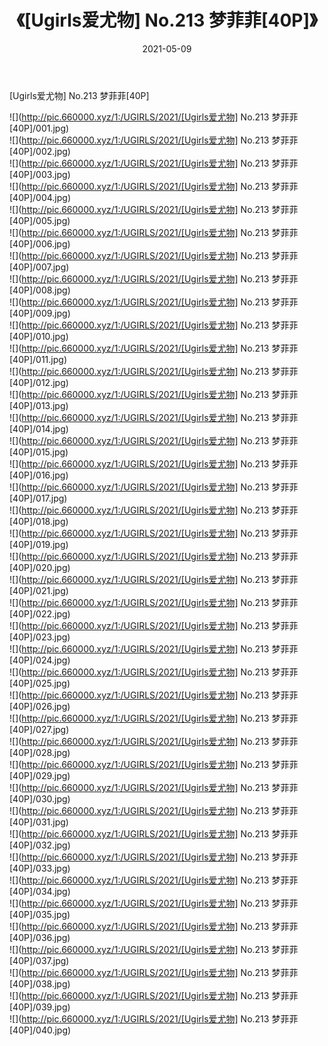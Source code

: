 ﻿---
layout: post
title:  《[Ugirls爱尤物] No.213 梦菲菲[40P]》
date:   2021-05-09
img: http://pic.660000.xyz/1:/UGIRLS/2021/[Ugirls爱尤物] No.213 梦菲菲[40P]/000.jpg
categories: [美女, 清纯, 唯美]
---

[Ugirls爱尤物] No.213 梦菲菲[40P]

  ![](http://pic.660000.xyz/1:/UGIRLS/2021/[Ugirls爱尤物] No.213 梦菲菲[40P]/001.jpg) <br> ![](http://pic.660000.xyz/1:/UGIRLS/2021/[Ugirls爱尤物] No.213 梦菲菲[40P]/002.jpg) <br> ![](http://pic.660000.xyz/1:/UGIRLS/2021/[Ugirls爱尤物] No.213 梦菲菲[40P]/003.jpg) <br> ![](http://pic.660000.xyz/1:/UGIRLS/2021/[Ugirls爱尤物] No.213 梦菲菲[40P]/004.jpg) <br> ![](http://pic.660000.xyz/1:/UGIRLS/2021/[Ugirls爱尤物] No.213 梦菲菲[40P]/005.jpg) <br> ![](http://pic.660000.xyz/1:/UGIRLS/2021/[Ugirls爱尤物] No.213 梦菲菲[40P]/006.jpg) <br> ![](http://pic.660000.xyz/1:/UGIRLS/2021/[Ugirls爱尤物] No.213 梦菲菲[40P]/007.jpg) <br> ![](http://pic.660000.xyz/1:/UGIRLS/2021/[Ugirls爱尤物] No.213 梦菲菲[40P]/008.jpg) <br> ![](http://pic.660000.xyz/1:/UGIRLS/2021/[Ugirls爱尤物] No.213 梦菲菲[40P]/009.jpg) <br> ![](http://pic.660000.xyz/1:/UGIRLS/2021/[Ugirls爱尤物] No.213 梦菲菲[40P]/010.jpg) <br> ![](http://pic.660000.xyz/1:/UGIRLS/2021/[Ugirls爱尤物] No.213 梦菲菲[40P]/011.jpg) <br> ![](http://pic.660000.xyz/1:/UGIRLS/2021/[Ugirls爱尤物] No.213 梦菲菲[40P]/012.jpg) <br> ![](http://pic.660000.xyz/1:/UGIRLS/2021/[Ugirls爱尤物] No.213 梦菲菲[40P]/013.jpg) <br> ![](http://pic.660000.xyz/1:/UGIRLS/2021/[Ugirls爱尤物] No.213 梦菲菲[40P]/014.jpg) <br> ![](http://pic.660000.xyz/1:/UGIRLS/2021/[Ugirls爱尤物] No.213 梦菲菲[40P]/015.jpg) <br> ![](http://pic.660000.xyz/1:/UGIRLS/2021/[Ugirls爱尤物] No.213 梦菲菲[40P]/016.jpg) <br> ![](http://pic.660000.xyz/1:/UGIRLS/2021/[Ugirls爱尤物] No.213 梦菲菲[40P]/017.jpg) <br> ![](http://pic.660000.xyz/1:/UGIRLS/2021/[Ugirls爱尤物] No.213 梦菲菲[40P]/018.jpg) <br> ![](http://pic.660000.xyz/1:/UGIRLS/2021/[Ugirls爱尤物] No.213 梦菲菲[40P]/019.jpg) <br> ![](http://pic.660000.xyz/1:/UGIRLS/2021/[Ugirls爱尤物] No.213 梦菲菲[40P]/020.jpg) <br> ![](http://pic.660000.xyz/1:/UGIRLS/2021/[Ugirls爱尤物] No.213 梦菲菲[40P]/021.jpg) <br> ![](http://pic.660000.xyz/1:/UGIRLS/2021/[Ugirls爱尤物] No.213 梦菲菲[40P]/022.jpg) <br> ![](http://pic.660000.xyz/1:/UGIRLS/2021/[Ugirls爱尤物] No.213 梦菲菲[40P]/023.jpg) <br> ![](http://pic.660000.xyz/1:/UGIRLS/2021/[Ugirls爱尤物] No.213 梦菲菲[40P]/024.jpg) <br> ![](http://pic.660000.xyz/1:/UGIRLS/2021/[Ugirls爱尤物] No.213 梦菲菲[40P]/025.jpg) <br> ![](http://pic.660000.xyz/1:/UGIRLS/2021/[Ugirls爱尤物] No.213 梦菲菲[40P]/026.jpg) <br> ![](http://pic.660000.xyz/1:/UGIRLS/2021/[Ugirls爱尤物] No.213 梦菲菲[40P]/027.jpg) <br> ![](http://pic.660000.xyz/1:/UGIRLS/2021/[Ugirls爱尤物] No.213 梦菲菲[40P]/028.jpg) <br> ![](http://pic.660000.xyz/1:/UGIRLS/2021/[Ugirls爱尤物] No.213 梦菲菲[40P]/029.jpg) <br> ![](http://pic.660000.xyz/1:/UGIRLS/2021/[Ugirls爱尤物] No.213 梦菲菲[40P]/030.jpg) <br> ![](http://pic.660000.xyz/1:/UGIRLS/2021/[Ugirls爱尤物] No.213 梦菲菲[40P]/031.jpg) <br> ![](http://pic.660000.xyz/1:/UGIRLS/2021/[Ugirls爱尤物] No.213 梦菲菲[40P]/032.jpg) <br> ![](http://pic.660000.xyz/1:/UGIRLS/2021/[Ugirls爱尤物] No.213 梦菲菲[40P]/033.jpg) <br> ![](http://pic.660000.xyz/1:/UGIRLS/2021/[Ugirls爱尤物] No.213 梦菲菲[40P]/034.jpg) <br> ![](http://pic.660000.xyz/1:/UGIRLS/2021/[Ugirls爱尤物] No.213 梦菲菲[40P]/035.jpg) <br> ![](http://pic.660000.xyz/1:/UGIRLS/2021/[Ugirls爱尤物] No.213 梦菲菲[40P]/036.jpg) <br> ![](http://pic.660000.xyz/1:/UGIRLS/2021/[Ugirls爱尤物] No.213 梦菲菲[40P]/037.jpg) <br> ![](http://pic.660000.xyz/1:/UGIRLS/2021/[Ugirls爱尤物] No.213 梦菲菲[40P]/038.jpg) <br> ![](http://pic.660000.xyz/1:/UGIRLS/2021/[Ugirls爱尤物] No.213 梦菲菲[40P]/039.jpg) <br> ![](http://pic.660000.xyz/1:/UGIRLS/2021/[Ugirls爱尤物] No.213 梦菲菲[40P]/040.jpg) <br>